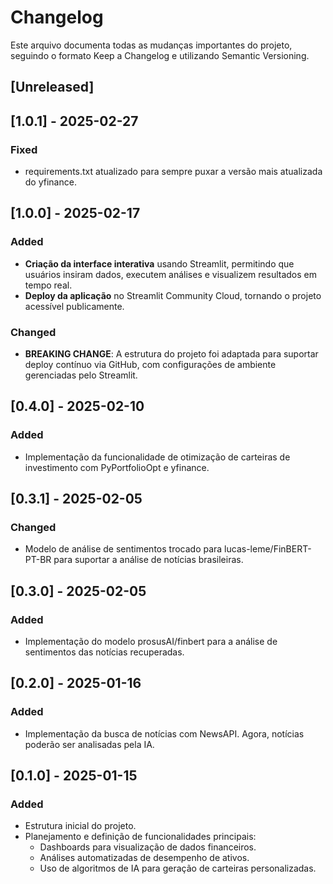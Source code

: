 # Changelog

Este arquivo documenta todas as mudanças importantes do projeto, seguindo o formato Keep a Changelog e utilizando Semantic Versioning.

## [Unreleased]

## [1.0.1] - 2025-02-27
### Fixed
- requirements.txt atualizado para sempre puxar a versão mais atualizada do yfinance.

## [1.0.0] - 2025-02-17
### Added
- **Criação da interface interativa** usando Streamlit, permitindo que usuários insiram dados, executem análises e visualizem resultados em tempo real.
- **Deploy da aplicação** no Streamlit Community Cloud, tornando o projeto acessível publicamente.
### Changed
- **BREAKING CHANGE**: A estrutura do projeto foi adaptada para suportar deploy contínuo via GitHub, com configurações de ambiente gerenciadas pelo Streamlit.

## [0.4.0] - 2025-02-10
### Added
- Implementação da funcionalidade de otimização de carteiras de investimento com PyPortfolioOpt e yfinance.

## [0.3.1] - 2025-02-05
### Changed
- Modelo de análise de sentimentos trocado para lucas-leme/FinBERT-PT-BR para suportar a análise de notícias brasileiras.

## [0.3.0] - 2025-02-05
### Added
- Implementação do modelo prosusAI/finbert para a análise de sentimentos das notícias recuperadas.

## [0.2.0] - 2025-01-16
### Added
- Implementação da busca de notícias com NewsAPI. Agora, notícias poderão ser analisadas pela IA.

## [0.1.0] - 2025-01-15
### Added
- Estrutura inicial do projeto.
- Planejamento e definição de funcionalidades principais:
  - Dashboards para visualização de dados financeiros.
  - Análises automatizadas de desempenho de ativos.
  - Uso de algoritmos de IA para geração de carteiras personalizadas.